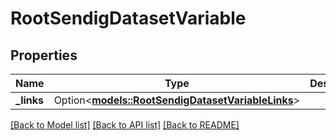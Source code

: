 # RootSendigDatasetVariable

## Properties

Name | Type | Description | Notes
------------ | ------------- | ------------- | -------------
**_links** | Option<[**models::RootSendigDatasetVariableLinks**](RootSendigDatasetVariableLinks.md)> |  | [optional]

[[Back to Model list]](../README.md#documentation-for-models) [[Back to API list]](../README.md#documentation-for-api-endpoints) [[Back to README]](../README.md)


